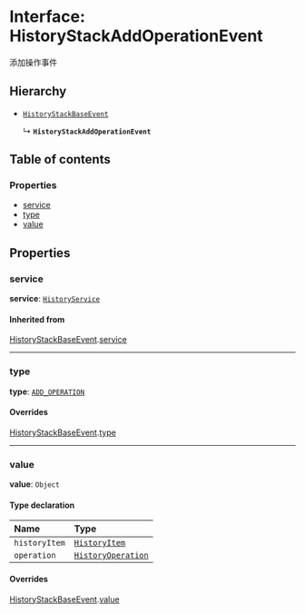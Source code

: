 # Interface: HistoryStackAddOperationEvent

添加操作事件

## Hierarchy

* [`HistoryStackBaseEvent`](/en/auto-docs/fixed-history-plugin/interfaces/HistoryStackBaseEvent.md)

  ↳ **`HistoryStackAddOperationEvent`**

## Table of contents

### Properties

* [service](/en/auto-docs/fixed-history-plugin/interfaces/HistoryStackAddOperationEvent.md#service)
* [type](/en/auto-docs/fixed-history-plugin/interfaces/HistoryStackAddOperationEvent.md#type)
* [value](/en/auto-docs/fixed-history-plugin/interfaces/HistoryStackAddOperationEvent.md#value)

## Properties

### service

**service**: [`HistoryService`](/en/auto-docs/fixed-history-plugin/classes/HistoryService.md)

#### Inherited from

[HistoryStackBaseEvent](/en/auto-docs/fixed-history-plugin/interfaces/HistoryStackBaseEvent.md).[service](/en/auto-docs/fixed-history-plugin/interfaces/HistoryStackBaseEvent.md#service)

***

### type

**type**: [`ADD_OPERATION`](/en/auto-docs/fixed-history-plugin/enums/HistoryStackChangeType.md#add_operation)

#### Overrides

[HistoryStackBaseEvent](/en/auto-docs/fixed-history-plugin/interfaces/HistoryStackBaseEvent.md).[type](/en/auto-docs/fixed-history-plugin/interfaces/HistoryStackBaseEvent.md#type)

***

### value

**value**: `Object`

#### Type declaration

| Name | Type |
| :------ | :------ |
| `historyItem` | [`HistoryItem`](/en/auto-docs/fixed-history-plugin/interfaces/HistoryItem.md) |
| `operation` | [`HistoryOperation`](/en/auto-docs/fixed-history-plugin/interfaces/HistoryOperation.md) |

#### Overrides

[HistoryStackBaseEvent](/en/auto-docs/fixed-history-plugin/interfaces/HistoryStackBaseEvent.md).[value](/en/auto-docs/fixed-history-plugin/interfaces/HistoryStackBaseEvent.md#value)
